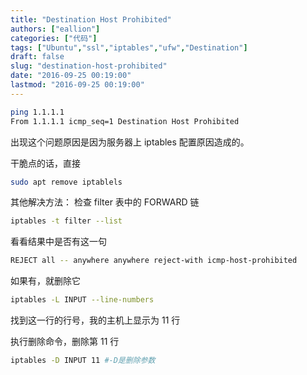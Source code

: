 ```yaml
---
title: "Destination Host Prohibited"
authors: ["eallion"]
categories: ["代码"]
tags: ["Ubuntu","ssl","iptables","ufw","Destination"]
draft: false
slug: "destination-host-prohibited"
date: "2016-09-25 00:19:00"
lastmod: "2016-09-25 00:19:00"
---
```


```bash
ping 1.1.1.1
From 1.1.1.1 icmp_seq=1 Destination Host Prohibited
```

出现这个问题原因是因为服务器上 iptables 配置原因造成的。

干脆点的话，直接

```bash
sudo apt remove iptablels
```

其他解决方法：
检查 filter 表中的 FORWARD 链

```bash
iptables -t filter --list
```

看看结果中是否有这一句

```bash
REJECT all -- anywhere anywhere reject-with icmp-host-prohibited
```

如果有，就删除它

```bash
iptables -L INPUT --line-numbers 
```

找到这一行的行号，我的主机上显示为 11 行

执行删除命令，删除第 11 行

```bash
iptables -D INPUT 11 #-D是删除参数
```
